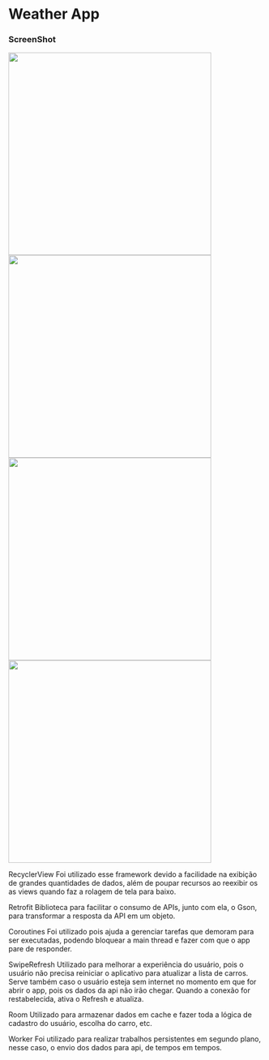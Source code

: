 <h1>Weather App</h1>

<h3>ScreenShot</h3>

<img src="https://i.imgur.com/I0VPyQy.png" height="400"><img src="https://i.imgur.com/W7Jvi9t.png" height="400"><img src="https://i.imgur.com/XNG0fQm.png" height="400"><img src="https://i.imgur.com/PCS6vBz.png" height="400">

<p>RecyclerView
Foi utilizado esse framework devido a facilidade na exibição de grandes quantidades de dados, além de poupar recursos ao reexibir os as views quando faz a rolagem de tela para baixo.

Retrofit
Biblioteca para facilitar o consumo de APIs, junto com ela, o Gson, para transformar a resposta da API em um objeto.

Coroutines
Foi utilizado pois ajuda a gerenciar tarefas que demoram para ser executadas, podendo bloquear a main thread e fazer com que o app pare de responder.

SwipeRefresh
Utilizado para melhorar a experiência do usuário, pois o usuário não precisa reiniciar o aplicativo para atualizar a lista de carros. Serve também caso o usuário esteja sem internet no momento em que for abrir o app, pois os dados da api não irão chegar. Quando a conexão for restabelecida, ativa o Refresh e atualiza.

Room
Utilizado para armazenar dados em cache e fazer toda a lógica de cadastro do usuário, escolha do carro, etc.

Worker
Foi utilizado para realizar trabalhos persistentes em segundo plano, nesse caso, o envio dos dados para api, de tempos em tempos. 


</p>
